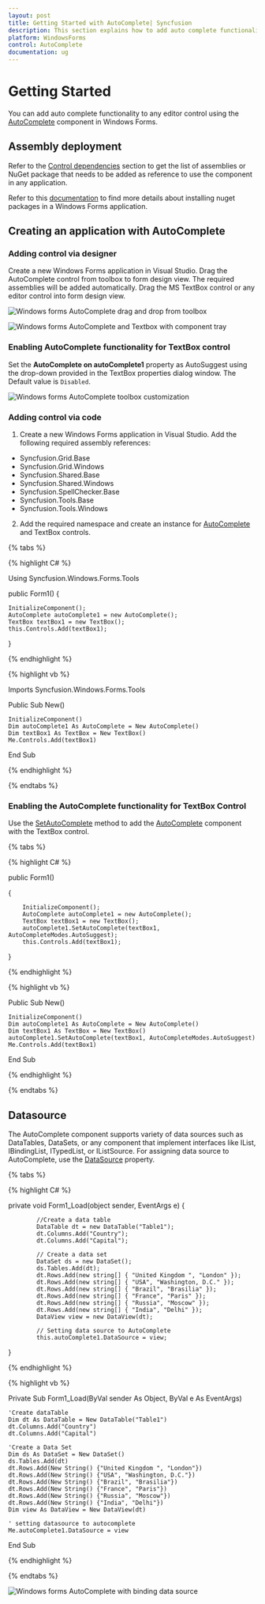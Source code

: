 ```yaml
---
layout: post
title: Getting Started with AutoComplete| Syncfusion
description: This section explains how to add auto complete functionality to any editor control using the AutoComplete component.
platform: WindowsForms
control: AutoComplete
documentation: ug
---
```


# Getting Started

You can add auto complete functionality to any editor control using the [AutoComplete](https://help.syncfusion.com/cr/windowsforms/Syncfusion.Tools.Windows~Syncfusion.Windows.Forms.Tools.AutoComplete.html) component in Windows Forms.

## Assembly deployment

Refer to the [Control dependencies](https://help.syncfusion.com/windowsforms/control-dependencies#autocomplete) section to get the list of assemblies or NuGet package that needs to be added as reference to use the component in any application.

Refer to this [documentation](https://help.syncfusion.com/windowsforms/nuget-packages) to find more details about installing nuget packages in a Windows Forms application.

## Creating an application with AutoComplete

### Adding control via designer

Create a new Windows Forms application in Visual Studio. Drag the AutoComplete control from toolbox to form design view. The required assemblies will be added automatically. Drag the MS TextBox control or any editor control into form design view.

![Windows forms AutoComplete drag and drop from toolbox](GettingStarted_images/AutoComplete_Toolbox.png)

![Windows forms AutoComplete and Textbox with component tray](GettingStarted_images/AutoComplete_Inform.png)

### Enabling AutoComplete functionality for TextBox control

Set the **AutoComplete on autoComplete1** property as AutoSuggest using the drop-down provided in the TextBox properties dialog window. The Default value is `Disabled`.

![Windows forms AutoComplete toolbox customization](GettingStarted_images/Autocomplete_Propertywindow.png)

### Adding control via code

1. Create a new Windows Forms application in Visual Studio. Add the following required assembly references:

* Syncfusion.Grid.Base
* Syncfusion.Grid.Windows
* Syncfusion.Shared.Base
* Syncfusion.Shared.Windows
* Syncfusion.SpellChecker.Base
* Syncfusion.Tools.Base
* Syncfusion.Tools.Windows

2. Add the required namespace and create an instance for [AutoComplete](https://help.syncfusion.com/cr/windowsforms/Syncfusion.Tools.Windows~Syncfusion.Windows.Forms.Tools.AutoComplete.html) and TextBox controls.

{% tabs %}

{% highlight C# %}

Using Syncfusion.Windows.Forms.Tools

public Form1()
{

    InitializeComponent();
    AutoComplete autoComplete1 = new AutoComplete();
    TextBox textBox1 = new TextBox();
    this.Controls.Add(textBox1);
}

{% endhighlight %}

{% highlight vb %}

Imports Syncfusion.Windows.Forms.Tools

Public Sub New()

    InitializeComponent()
    Dim autoComplete1 As AutoComplete = New AutoComplete()
    Dim textBox1 As TextBox = New TextBox()
    Me.Controls.Add(textBox1)

End Sub

{% endhighlight %}

{% endtabs %}

### Enabling the AutoComplete functionality for TextBox Control

Use the [SetAutoComplete](https://help.syncfusion.com/cr/windowsforms/Syncfusion.Tools.Windows~Syncfusion.Windows.Forms.Tools.AutoComplete~SetAutoComplete.html) method to add the [AutoComplete](https://help.syncfusion.com/cr/windowsforms/Syncfusion.Tools.Windows~Syncfusion.Windows.Forms.Tools.AutoComplete.html) component with the TextBox control.

{% tabs %}

{% highlight C# %}

public Form1()

{

        InitializeComponent();
        AutoComplete autoComplete1 = new AutoComplete();
        TextBox textBox1 = new TextBox();
        autoComplete1.SetAutoComplete(textBox1, AutoCompleteModes.AutoSuggest);
        this.Controls.Add(textBox1);
}

{% endhighlight %}

{% highlight vb %}

Public Sub New()

    InitializeComponent()
    Dim autoComplete1 As AutoComplete = New AutoComplete()
    Dim textBox1 As TextBox = New TextBox()
    autoComplete1.SetAutoComplete(textBox1, AutoCompleteModes.AutoSuggest)
    Me.Controls.Add(textBox1)

End Sub

{% endhighlight %}

{% endtabs %}

## Datasource

The AutoComplete component supports variety of data sources such as DataTables, DataSets, or any component that implement interfaces like IList, IBindingList, ITypedList, or IListSource. For assigning data source to AutoComplete, use the [DataSource](https://help.syncfusion.com/cr/windowsforms/Syncfusion.Tools.Windows~Syncfusion.Windows.Forms.Tools.AutoComplete~DataSource.html) property.

{% tabs %}

{% highlight C# %}

private void Form1_Load(object sender, EventArgs e)
{

            //Create a data table
            DataTable dt = new DataTable("Table1");
            dt.Columns.Add("Country");
            dt.Columns.Add("Capital");

            // Create a data set
            DataSet ds = new DataSet();
            ds.Tables.Add(dt);
            dt.Rows.Add(new string[] { "United Kingdom ", "London" });
            dt.Rows.Add(new string[] { "USA", "Washington, D.C." });
            dt.Rows.Add(new string[] { "Brazil", "Brasilia" });
            dt.Rows.Add(new string[] { "France", "Paris" });
            dt.Rows.Add(new string[] { "Russia", "Moscow" });
            dt.Rows.Add(new string[] { "India", "Delhi" });
            DataView view = new DataView(dt);

            // Setting data source to AutoComplete
            this.autoComplete1.DataSource = view;
}

{% endhighlight %}

{% highlight vb %}

Private Sub Form1_Load(ByVal sender As Object, ByVal e As EventArgs)

    'Create dataTable
    Dim dt As DataTable = New DataTable("Table1")
    dt.Columns.Add("Country")
    dt.Columns.Add("Capital")

    'Create a Data Set
    Dim ds As DataSet = New DataSet()
    ds.Tables.Add(dt)
    dt.Rows.Add(New String() {"United Kingdom ", "London"})
    dt.Rows.Add(New String() {"USA", "Washington, D.C."})
    dt.Rows.Add(New String() {"Brazil", "Brasilia"})
    dt.Rows.Add(New String() {"France", "Paris"})
    dt.Rows.Add(New String() {"Russia", "Moscow"})
    dt.Rows.Add(New String() {"India", "Delhi"})
    Dim view As DataView = New DataView(dt)

    ' setting datasource to autocomplete
    Me.autoComplete1.DataSource = view
End Sub

{% endhighlight %}

{% endtabs %}

![Windows forms AutoComplete with binding data source](GettingStarted_images/AutoComplete_datasourceform.png)
